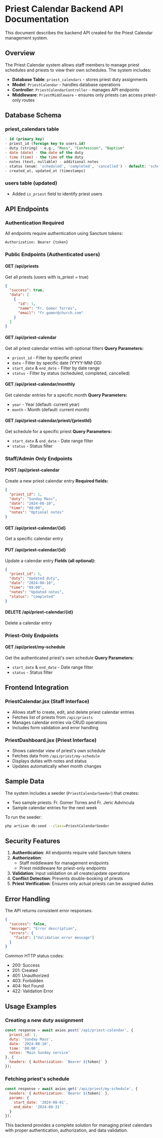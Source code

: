 # Priest Calendar Backend API Documentation

This document describes the backend API created for the Priest Calendar management system.

## Overview

The Priest Calendar system allows staff members to manage priest schedules and priests to view their own schedules. The system includes:

- **Database Table**: `priest_calendars` - stores priest duty assignments
- **Model**: `PriestCalendar` - handles database operations
- **Controller**: `PriestCalendarController` - manages API endpoints
- **Middleware**: `PriestMiddleware` - ensures only priests can access priest-only routes

## Database Schema

### priest_calendars table
```sql
- id (primary key)
- priest_id (foreign key to users.id)
- duty (string) - e.g., "Mass", "Confession", "Baptism"
- date (date) - the date of the duty
- time (time) - the time of the duty
- notes (text, nullable) - additional notes
- status (enum: 'scheduled', 'completed', 'cancelled') - default: 'scheduled'
- created_at, updated_at (timestamps)
```

### users table (updated)
- Added `is_priest` field to identify priest users

## API Endpoints

### Authentication Required
All endpoints require authentication using Sanctum tokens:
```
Authorization: Bearer {token}
```

### Public Endpoints (Authenticated users)

#### GET /api/priests
Get all priests (users with is_priest = true)
```json
{
  "success": true,
  "data": [
    {
      "id": 1,
      "name": "Fr. Gomer Torres",
      "email": "fr.gomer@church.com"
    }
  ]
}
```

#### GET /api/priest-calendar
Get all priest calendar entries with optional filters
**Query Parameters:**
- `priest_id` - Filter by specific priest
- `date` - Filter by specific date (YYYY-MM-DD)
- `start_date` & `end_date` - Filter by date range
- `status` - Filter by status (scheduled, completed, cancelled)

#### GET /api/priest-calendar/monthly
Get calendar entries for a specific month
**Query Parameters:**
- `year` - Year (default: current year)
- `month` - Month (default: current month)

#### GET /api/priest-calendar/priest/{priestId}
Get schedule for a specific priest
**Query Parameters:**
- `start_date` & `end_date` - Date range filter
- `status` - Status filter

### Staff/Admin Only Endpoints

#### POST /api/priest-calendar
Create a new priest calendar entry
**Required fields:**
```json
{
  "priest_id": 1,
  "duty": "Sunday Mass",
  "date": "2024-08-10",
  "time": "08:00",
  "notes": "Optional notes"
}
```

#### GET /api/priest-calendar/{id}
Get a specific calendar entry

#### PUT /api/priest-calendar/{id}
Update a calendar entry
**Fields (all optional):**
```json
{
  "priest_id": 1,
  "duty": "Updated duty",
  "date": "2024-08-10",
  "time": "09:00",
  "notes": "Updated notes",
  "status": "completed"
}
```

#### DELETE /api/priest-calendar/{id}
Delete a calendar entry

### Priest-Only Endpoints

#### GET /api/priest/my-schedule
Get the authenticated priest's own schedule
**Query Parameters:**
- `start_date` & `end_date` - Date range filter
- `status` - Status filter

## Frontend Integration

### PriestCalendar.jsx (Staff Interface)
- Allows staff to create, edit, and delete priest calendar entries
- Fetches list of priests from `/api/priests`
- Manages calendar entries via CRUD operations
- Includes form validation and error handling

### PriestDashboard.jsx (Priest Interface)
- Shows calendar view of priest's own schedule
- Fetches data from `/api/priest/my-schedule`
- Displays duties with notes and status
- Updates automatically when month changes

## Sample Data

The system includes a seeder (`PriestCalendarSeeder`) that creates:
- Two sample priests: Fr. Gomer Torres and Fr. Jeric Advincula
- Sample calendar entries for the next week

To run the seeder:
```bash
php artisan db:seed --class=PriestCalendarSeeder
```

## Security Features

1. **Authentication**: All endpoints require valid Sanctum tokens
2. **Authorization**: 
   - Staff middleware for management endpoints
   - Priest middleware for priest-only endpoints
3. **Validation**: Input validation on all create/update operations
4. **Conflict Detection**: Prevents double-booking of priests
5. **Priest Verification**: Ensures only actual priests can be assigned duties

## Error Handling

The API returns consistent error responses:
```json
{
  "success": false,
  "message": "Error description",
  "errors": {
    "field": ["Validation error message"]
  }
}
```

Common HTTP status codes:
- 200: Success
- 201: Created
- 401: Unauthorized
- 403: Forbidden
- 404: Not Found
- 422: Validation Error

## Usage Examples

### Creating a new duty assignment
```javascript
const response = await axios.post('/api/priest-calendar', {
  priest_id: 1,
  duty: 'Sunday Mass',
  date: '2024-08-10',
  time: '08:00',
  notes: 'Main Sunday service'
}, {
  headers: { Authorization: `Bearer ${token}` }
});
```

### Fetching priest's schedule
```javascript
const response = await axios.get('/api/priest/my-schedule', {
  headers: { Authorization: `Bearer ${token}` },
  params: {
    start_date: '2024-08-01',
    end_date: '2024-08-31'
  }
});
```

This backend provides a complete solution for managing priest calendars with proper authentication, authorization, and data validation.
